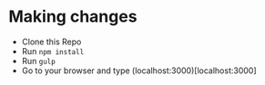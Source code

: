 # Making changes
- Clone this Repo
- Run `npm install`
- Run `gulp`
- Go to your browser and type (localhost:3000)[localhost:3000]
